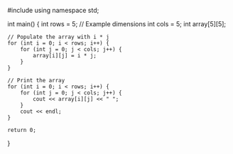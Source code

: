 #include <iostream>
using namespace std;

int main() {
    int rows = 5; // Example dimensions
    int cols = 5;
    int array[5][5];

    // Populate the array with i * j
    for (int i = 0; i < rows; i++) {
        for (int j = 0; j < cols; j++) {
            array[i][j] = i * j;
        }
    }

    // Print the array
    for (int i = 0; i < rows; i++) {
        for (int j = 0; j < cols; j++) {
            cout << array[i][j] << " ";
        }
        cout << endl;
    }

    return 0;
} 
<!---
Bler123code/Bler123code is a ✨ special ✨ repository because its `README.md` (this file) appears on your GitHub profile.
You can click the Preview link to take a look at your changes.
--->
